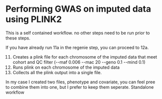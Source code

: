 # Performing GWAS on imputed data using PLINK2
This is a self contained workflow. no other steps need to be run prior to these steps. 

If you have already run 11a in the regenie step, you can proceed to 12a.

11. Creates a plink file for each chromosome of the imputed data that meet cohort and QC filter (--maf 0.006 --mac 20 --geno 0.1 --mind 0.1)
12. Runs plink on each chromosome of the imputed data
13. Collects all the plink output into a single file.

In my case I created two files, phenotype and covariate, you can feel pree to combine them into one, but I prefer to keep them seperate.
Standalone workflow

